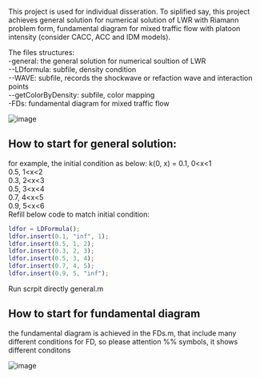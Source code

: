 This project is used for individual disseration.
To siplified say, this project achieves general solution for numerical solution of LWR with Riamann problem form, fundamental diagram for mixed traffic flow with platoon intensity (consider CACC, ACC and IDM models).

The files structures:<br />
-general: the general solution for numerical soultion of LWR<br />
--LDformula: subfile, density condition<br />
--WAVE: subfile, records the shockwave or refaction wave and interaction points<br />
--getColorByDensity: subfile, color mapping<br />
-FDs: fundamental diagram for mixed traffic flow<br />

![image](https://github.com/user-attachments/assets/70dfc7b0-990b-4567-be2d-17251162221b)

## How to start for general solution:
for example, the initial condition as below:
k(0, x) = 0.1,  0<x<1 <br />
          0.5,  1<x<2 <br />
          0.3,  2<x<3 <br />
          0.5,  3<x<4 <br />
          0.7,  4<x<5 <br />
          0.9,  5<x<6 <br />
Refill below code to match initial condition:
```matlab
ldfor = LDFormula();
ldfor.insert(0.1, "inf", 1);
ldfor.insert(0.5, 1, 2);
ldfor.insert(0.3, 2, 3);
ldfor.insert(0.5, 3, 4);
ldfor.insert(0.7, 4, 5);
ldfor.insert(0.9, 5, "inf");
```

Run scrpit directly general.m

## How to start for fundamental diagram
the fundamental diagram is achieved in the FDs.m, that include many different conditions for FD, so please attention %% symbols, it shows different conditons

![image](https://github.com/user-attachments/assets/a5f9852d-4b01-4111-b7a4-ffaedb0a8f46)
